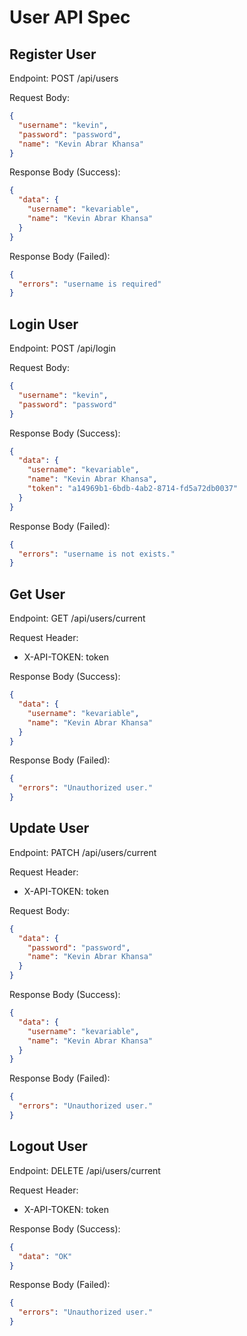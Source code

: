# User API Spec

## Register User

Endpoint: POST /api/users

Request Body:

```json
{
  "username": "kevin",
  "password": "password",
  "name": "Kevin Abrar Khansa"
}
```

Response Body (Success):

```json
{
  "data": {
    "username": "kevariable",
    "name": "Kevin Abrar Khansa"
  }
}
```

Response Body (Failed):

```json
{
  "errors": "username is required"
}
```

## Login User

Endpoint: POST /api/login

Request Body:

```json
{
  "username": "kevin",
  "password": "password"
}
```

Response Body (Success):

```json
{
  "data": {
    "username": "kevariable",
    "name": "Kevin Abrar Khansa",
    "token": "a14969b1-6bdb-4ab2-8714-fd5a72db0037"
  }
}
```

Response Body (Failed):

```json
{
  "errors": "username is not exists."
}
```

## Get User

Endpoint: GET /api/users/current

Request Header:
- X-API-TOKEN: token

Response Body (Success):

```json
{
  "data": {
    "username": "kevariable",
    "name": "Kevin Abrar Khansa"
  }
}
```

Response Body (Failed):

```json
{
  "errors": "Unauthorized user."
}
```

## Update User

Endpoint: PATCH /api/users/current

Request Header:
- X-API-TOKEN: token

Request Body:

```json
{
  "data": {
    "password": "password",
    "name": "Kevin Abrar Khansa"
  }
}
```

Response Body (Success):

```json
{
  "data": {
    "username": "kevariable",
    "name": "Kevin Abrar Khansa"
  }
}
```

Response Body (Failed):

```json
{
  "errors": "Unauthorized user."
}
```

## Logout User

Endpoint: DELETE /api/users/current

Request Header:
- X-API-TOKEN: token

Response Body (Success):

```json
{
  "data": "OK"
}
```

Response Body (Failed):

```json
{
  "errors": "Unauthorized user."
}
```